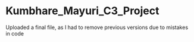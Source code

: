 # Kumbhare_Mayuri_C3_Project

Uploaded a final file, as I had to remove previous versions due to mistakes in code
